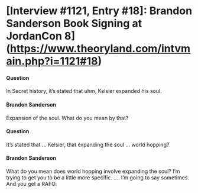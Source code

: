 # [Interview #1121, Entry #18]: Brandon Sanderson Book Signing at JordanCon 8](https://www.theoryland.com/intvmain.php?i=1121#18)

#### Question

In Secret history, it’s stated that uhm, Kelsier expanded his soul.

#### Brandon Sanderson

Expansion of the soul. What do you mean by that?

#### Question

It’s stated that … Kelsier, that expanding the soul … world hopping?

#### Brandon Sanderson

What do you mean does world hopping involve expanding the soul? I’m trying to get you to be a little more specific. …. I’m going to say sometimes.
And you get a RAFO.

